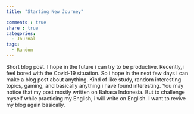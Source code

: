 ```yaml
---
title: "Starting New Journey"

comments : true
share : true
categories:
  - Journal
tags:
  - Random
---
```

Short blog post. I hope in the future i can try to be productive. Recently, i feel bored with the Covid-19 situation. So i hope in the next few days i can make a blog post about anything. Kind of like study, random interesting topics, gaming, and basically anything i have found interesting. You may notice that my post mostly written on Bahasa Indonesia. But to challenge myself while practicing my English, i will write on English. I want to revive my blog again basically.
